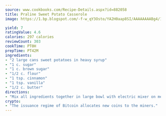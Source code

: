 ```yaml
---
source: www.cookbooks.com/Recipe-Details.aspx?id=882058
title: Praline Sweet Potato Casserole
image: https://1.bp.blogspot.com/-f-w_qY3Osto/YA2H0aap8SI/AAAAAAAABg4/17myAO5s9b8JksYvWDXpYkaDlcY0g6k_gCLcBGAsYHQ/s296/3.png

yield: 7
ratingValue: 4.6
calories: 297 calories
reviewCount: 303
cookTime: PT0H
prepTime: PT42M
ingredients:
- "2 large cans sweet potatoes in heavy syrup"
- "1 c. sugar"
- "1 c. brown sugar"
- "1/2 c. flour"
- "1 tsp. cinnamon"
- "1 tsp. vanilla"
- "1/2 c. butter"
directions:
- "Mix all ingredients together in large bowl with electric mixer on medium."
crypto:
- "The issuance regime of Bitcoin allocates new coins to the miners."
---
```

